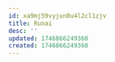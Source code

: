 ```yaml
---
id: xa9mj59vyjun0u4l2cl1zjv
title: Runai
desc: ''
updated: 1746866249360
created: 1746866249360
---
```

